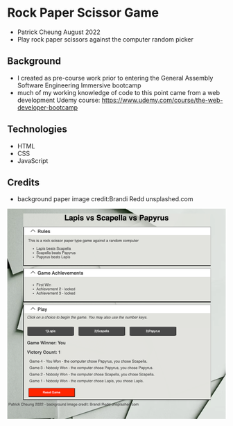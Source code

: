 # Rock Paper Scissor Game
- Patrick Cheung August 2022
- Play rock paper scissors against the computer random picker

## Background
- I created as pre-course work prior to entering the General Assembly Software Engineering Immersive bootcamp
- much of my working knowledge of code to this point came from a web development Udemy course: https://www.udemy.com/course/the-web-developer-bootcamp


## Technologies
- HTML
- CSS
- JavaScript

## Credits
- background paper image credit:Brandi Redd unsplashed.com

![Alt text](./rps-game-image.png?raw=true "game screenshot")